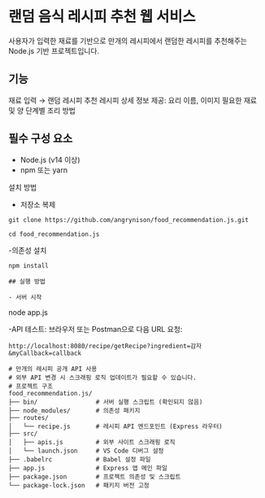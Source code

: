 # 랜덤 음식 레시피 추천 웹 서비스
사용자가 입력한 재료를 기반으로 만개의 레시피에서 랜덤한 레시피를 추천해주는 Node.js 기반 프로젝트입니다.

## 기능
재료 입력 → 랜덤 레시피 추천
레시피 상세 정보 제공:
요리 이름, 이미지
필요한 재료 및 양
단계별 조리 방법

## 필수 구성 요소
- Node.js (v14 이상)
- npm 또는 yarn

설치 방법 
- 저장소 복제
```
git clone https://github.com/angrynison/food_recommendation.js.git
```
```
cd food_recommendation.js  
```
-의존성 설치
```
npm install

## 실행 방법

- 서버 시작
```
node app.js  

-API 테스트:
브라우저 또는 Postman으로 다음 URL 요청:
```
http://localhost:8080/recipe/getRecipe?ingredient=감자&myCallback=callback

# 만개의 레시피 공개 API 사용
# 외부 API 변경 시 스크래핑 로직 업데이트가 필요할 수 있습니다.
# 프로젝트 구조
food_recommendation.js/
├── bin/                # 서버 실행 스크립트 (확인되지 않음)
├── node_modules/       # 의존성 패키지
├── routes/
│   └── recipe.js       # 레시피 API 엔드포인트 (Express 라우터)
├── src/
│   ├── apis.js         # 외부 사이트 스크래핑 로직
│   └── launch.json     # VS Code 디버그 설정
├── .babelrc            # Babel 설정 파일
├── app.js              # Express 앱 메인 파일
├── package.json        # 프로젝트 의존성 및 스크립트
└── package-lock.json   # 패키지 버전 고정
